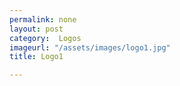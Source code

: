 ```yaml
---
permalink: none
layout: post
category:  Logos
imageurl: "/assets/images/logo1.jpg"
title: Logo1

---
```

